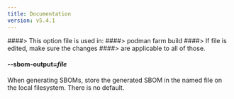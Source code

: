 ```yaml
---
title: Documentation
version: v5.4.1
---
```


####> This option file is used in:
####>   podman farm build
####> If file is edited, make sure the changes
####> are applicable to all of those.
#### **--sbom-output**=*file*

When generating SBOMs, store the generated SBOM in the named file on the local
filesystem.  There is no default.
